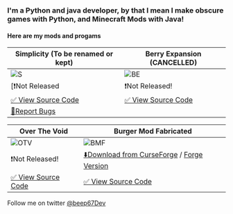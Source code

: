 ### I'm a Python and java developer, by that I mean I make obscure games with Python, and Minecraft Mods with Java!

#### Here are my mods and progams

| Simplicity (To be renamed or kept) | Berry Expansion (CANCELLED) |
|------------|-----------------|
|![S](https://user-images.githubusercontent.com/88556555/167042217-8e56b37c-2f7a-46d7-abfe-a7d5ca431e4e.png)|![BE](https://user-images.githubusercontent.com/88556555/167042713-a2032128-0edc-42a6-9a8f-d2b82c27215c.png)|
|[❗Not Released |❗Not Released!|
|[✅ View Source Code](https://github.com/vinesaucebeep/Simplicity-for-1.18.x)|[✅ View Source Code](https://github.com/vinesaucebeep/Berry-Expansion-for-1.18.x)|
|[🚫Report Bugs](https://github.com/vinesaucebeep/Simplicity-for-1.18.x/issues/new)|

| Over The Void | Burger Mod Fabricated |
|---------------|-----------------------|
|![OTV](https://user-images.githubusercontent.com/88556555/167041022-95288d57-89dc-4c4e-b080-0c73b5bfd174.png)|![BMF](https://user-images.githubusercontent.com/88556555/167041066-fb90c82e-484b-4305-bfba-af1130660a9e.png)|
|❗Not Released!|[⬇️Download from CurseForge](https://www.curseforge.com/minecraft/mc-mods/burger-mod-fabricated) / [Forge Version](https://www.curseforge.com/minecraft/mc-mods/autovws-burger-mod)|
|[✅ View Source Code](https://github.com/vinesaucebeep/Over-The-Void-for-1.18.x)|[✅ View Source Code](https://github.com/vinesaucebeep/Burger-Mod-Fabricated)|

Follow me on twitter [@beep67Dev](https://twitter.com/beep67Dev)








